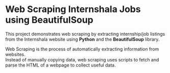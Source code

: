 #  Web Scraping Internshala Jobs using BeautifulSoup  

 
This project demonstrates web scraping by extracting internship/job listings from the Internshala website using **Python** and the **BeautifulSoup** library.  
 
Web Scraping is the process of automatically extracting information from websites.  
Instead of manually copying data, web scraping uses scripts to fetch and parse the HTML of a webpage to collect useful data.
